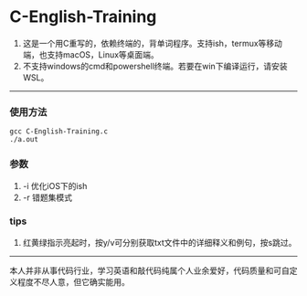# C-English-Training
1. 这是一个用C重写的，依赖终端的，背单词程序。支持ish，termux等移动端，也支持macOS，Linux等桌面端。
2. 不支持windows的cmd和powershell终端。若要在win下编译运行，请安装WSL。
---

### 使用方法
```
gcc C-English-Training.c
./a.out
```

### 参数
1. -i 优化iOS下的ish
2. -r 错题集模式

### tips
1. 红黄绿指示亮起时，按y/v可分别获取txt文件中的详细释义和例句，按s跳过。
---




本人并非从事代码行业，学习英语和敲代码纯属个人业余爱好，代码质量和可自定义程度不尽人意，但它确实能用。

